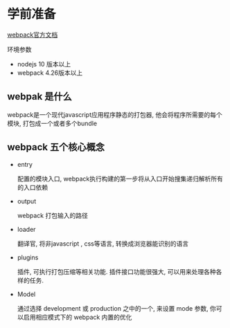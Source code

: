 # 学前准备  

[webpack官方文档](https://www.webpackjs.com/concepts/)

环境参数  

* nodejs 10 版本以上
* webpack 4.26版本以上  

## webpak 是什么

webpack是一个现代javascript应用程序静态的打包器, 他会将程序所需要的每个模块, 打包成一个或者多个bundle

## webpack 五个核心概念

* entry

  配置的模块入口, webpack执行构建的第一步将从入口开始搜集递归解析所有的入口依赖

* output

  webpack 打包输入的路径

* loader  

  翻译官, 将非javascript , css等语言, 转换成浏览器能识别的语言

* plugins

  插件, 可执行打包压缩等相关功能. 插件接口功能很强大, 可以用来处理各种各样的任务.

* Model

  通过选择 development 或 production 之中的一个, 来设置 mode 参数, 你可以启用相应模式下的 webpack 内置的优化  
